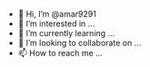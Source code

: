 - 👋 Hi, I’m @amar9291
- 👀 I’m interested in ...
- 🌱 I’m currently learning ...
- 💞️ I’m looking to collaborate on ...
- 📫 How to reach me ...

<!---
amar9291/amar9291 is a digital marekter and e-commerce specialist `README.md` (this file) appears on your GitHub profile.
You can click the Preview link to take a look at your changes. https://gorajveer.co.in/
--->
